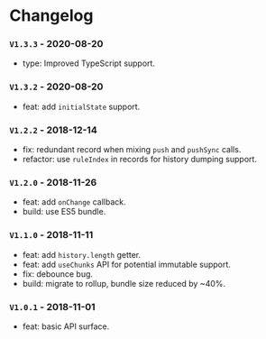# Changelog

### `V1.3.3` - 2020-08-20
* type: Improved TypeScript support.

### `V1.3.2` - 2020-08-20
* feat: add `initialState` support.

### `V1.2.2` - 2018-12-14
* fix: redundant record when mixing `push` and `pushSync` calls.
* refactor: use `ruleIndex` in records for history dumping support.

### `V1.2.0` - 2018-11-26
* feat: add `onChange` callback.
* build: use ES5 bundle.

### `V1.1.0` - 2018-11-11
* feat: add `history.length` getter.
* feat: add `useChunks` API for potential immutable support.
* fix: debounce bug.
* build: migrate to rollup, bundle size reduced by ~40%.

### `V1.0.1` - 2018-11-01
* feat: basic API surface.
